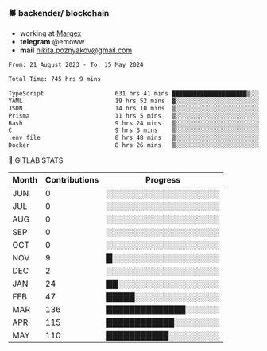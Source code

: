 ### 🕷 backender/ blockchain
- working at [Margex](https://margex.com/en)
- **telegram** @emoww
- **mail** nikita.poznyakov@gmail.com

<!--START_SECTION:waka-->

```txt
From: 21 August 2023 - To: 15 May 2024

Total Time: 745 hrs 9 mins

TypeScript                    631 hrs 41 mins █████████████████████▒░░░   84.75 %
YAML                          19 hrs 52 mins  ▓░░░░░░░░░░░░░░░░░░░░░░░░   02.67 %
JSON                          14 hrs 10 mins  ▒░░░░░░░░░░░░░░░░░░░░░░░░   01.90 %
Prisma                        11 hrs 5 mins   ▒░░░░░░░░░░░░░░░░░░░░░░░░   01.49 %
Bash                          9 hrs 24 mins   ▒░░░░░░░░░░░░░░░░░░░░░░░░   01.26 %
C                             9 hrs 3 mins    ▒░░░░░░░░░░░░░░░░░░░░░░░░   01.21 %
.env file                     8 hrs 48 mins   ▒░░░░░░░░░░░░░░░░░░░░░░░░   01.18 %
Docker                        8 hrs 26 mins   ▒░░░░░░░░░░░░░░░░░░░░░░░░   01.13 %
```

<!--END_SECTION:waka-->


🦊 GITLAB STATS

<!--START_SECTION:emo-gitlab-->
| Month | Contributions | Progress | 
|-------|---------------|---------------------------|
|JUN|0  |░░░░░░░░░░░░░░░░░░░░|
|JUL|0  |░░░░░░░░░░░░░░░░░░░░|
|AUG|0  |░░░░░░░░░░░░░░░░░░░░|
|SEP|0  |░░░░░░░░░░░░░░░░░░░░|
|OCT|0  |░░░░░░░░░░░░░░░░░░░░|
|NOV|9  |█░░░░░░░░░░░░░░░░░░░|
|DEC|2  |░░░░░░░░░░░░░░░░░░░░|
|JAN|24 |██░░░░░░░░░░░░░░░░░░|
|FEB|47 |█████░░░░░░░░░░░░░░░|
|MAR|136|██████████████░░░░░░|
|APR|115|████████████░░░░░░░░|
|MAY|110|███████████░░░░░░░░░|

<!--END_SECTION:emo-gitlab-->



